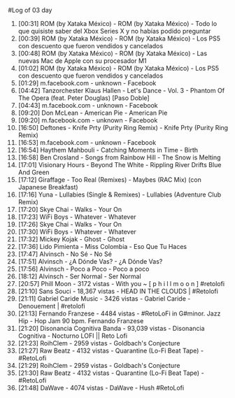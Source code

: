 #Log of 03 day

1. [00:31] ROM (by Xataka México) - ROM (by Xataka México) - Todo lo que quisiste saber del Xbox Series X y no habías podido preguntar
1. [00:39] ROM (by Xataka México) - ROM (by Xataka México) - Los PS5 con descuento que fueron vendidos y cancelados
1. [00:48] ROM (by Xataka México) - ROM (by Xataka México) - Las nuevas Mac de Apple con su procesador M1
1. [01:02] ROM (by Xataka México) - ROM (by Xataka México) - Los PS5 con descuento que fueron vendidos y cancelados
1. [01:29] m.facebook.com - unknown - Facebook
1. [04:42] Tanzorchester Klaus Hallen - Let's Dance - Vol. 3 - Phantom Of The Opera (feat. Peter Douglas) [Paso Doble]
1. [04:43] m.facebook.com - unknown - Facebook
1. [09:20] Don McLean - American Pie - American Pie
1. [09:20] m.facebook.com - unknown - Facebook
1. [16:50] Deftones - Knife Prty (Purity Ring Remix) - Knife Prty (Purity Ring Remix)
1. [16:53] m.facebook.com - unknown - Facebook
1. [16:54] Haythem Mahbouli - Catching Moments in Time - Birth
1. [16:58] Ben Crosland - Songs from Rainbow Hill - The Snow is Melting
1. [17:01] Visionary Hours - Beyond The White - Rippling River Drifts Blue And Green
1. [17:12] Giraffage - Too Real (Remixes) - Maybes (RAC Mix) (con Japanese Breakfast)
1. [17:16] Yuna - Lullabies (Single & Remixes) - Lullabies (Adventure Club Remix)
1. [17:20] Skye Chai - Walks - Your On
1. [17:23] WiFi Boys - Whatever - Whatever
1. [17:26] Skye Chai - Walks - Your On
1. [17:30] WiFi Boys - Whatever - Whatever
1. [17:32] Mickey Kojak - Ghost - Ghost
1. [17:36] Lido Pimienta - Miss Colombia - Eso Que Tu Haces
1. [17:47] Alvinsch - No Sé - No Sé
1. [17:51] Alvinsch - ¿A Dónde Vas? - ¿A Dónde Vas?
1. [17:56] Alvinsch - Poco a Poco - Poco a poco
1. [18:12] Alvinsch - Ser Normal - Ser Normal
1. [20:57] Phill Moon - 3172 vistas - With you ~ [ p h i l l  m o o n ] #retolofi
1. [21:10] Sans Souci - 18,367 vistas - HEAD IN THE CLOUDS | #Retolofi
1. [21:11] Gabriel Caride Music - 3426 vistas - Gabriel Caride - Denouement | #retolofi
1. [21:13] Fernando Franzese - 4484 vistas - #RetoLoFi in G#minor. Jazz Hip - Hop Jam 90 bpm. Fernando Franzese
1. [21:20] Disonancia Cognitiva Banda - 93,039 vistas - Disonancia Cognitiva - Nocturno LOFI || Reto Lofi
1. [21:23] RoihClem - 2959 vistas - Goldbach's Conjecture
1. [21:27] Raw Beatz - 4132 vistas - Quarantine (Lo-Fi Beat Tape) - #RetoLofi
1. [21:29] RoihClem - 2959 vistas - Goldbach's Conjecture
1. [21:30] Raw Beatz - 4132 vistas - Quarantine (Lo-Fi Beat Tape) - #RetoLofi
1. [21:48] DaWave - 4074 vistas - DaWave - Hush #RetoLofi
